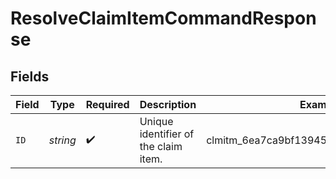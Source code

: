 # ResolveClaimItemCommandResponse


## Fields

| Field                                   | Type                                    | Required                                | Description                             | Example                                 |
| --------------------------------------- | --------------------------------------- | --------------------------------------- | --------------------------------------- | --------------------------------------- |
| `ID`                                    | *string*                                | :heavy_check_mark:                      | Unique identifier of the claim item.    | clmitm_6ea7ca9bf13945f28d26885e7d1fb32a |